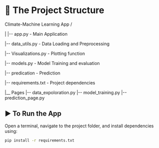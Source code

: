 # 📁 The Project Structure

Climate-Machine Learning App /

|
|-- app.py  - Main Application

|-- data_utils.py - Data Loading and Preprocessing

|-- Visualizations.py - Plotting function

|-- models.py - Model Training and evaluation

|-- predication - Prediction

|-- requirements.txt - Project dependencies

|__ Pages
    |-- data_expoloration.py
    |-- model_training.py
    |-- prediction_page.py



## ▶️ To Run the App

Open a terminal, navigate to the project folder, and install dependencies using:

```bash
pip install -r requirements.txt

